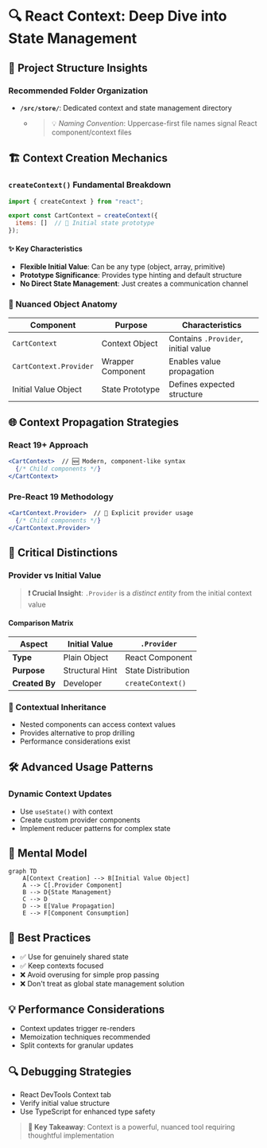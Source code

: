 # 🔍 React Context: Deep Dive into State Management

## 📂 Project Structure Insights

### Recommended Folder Organization
- **`/src/store/`**: Dedicated context and state management directory
  - > 💡 *Naming Convention*: Uppercase-first file names signal React component/context files

## 🏗 Context Creation Mechanics

### `createContext()` Fundamental Breakdown

```jsx
import { createContext } from "react";

export const CartContext = createContext({
  items: []  // 🔑 Initial state prototype
});
```

#### ✨ Key Characteristics
- **Flexible Initial Value**: Can be any type (object, array, primitive)
- **Prototype Significance**: Provides type hinting and default structure
- **No Direct State Management**: Just creates a communication channel

### 🔬 Nuanced Object Anatomy

| Component | Purpose | Characteristics |
|-----------|---------|-----------------|
| `CartContext` | Context Object | Contains `.Provider`, initial value |
| `CartContext.Provider` | Wrapper Component | Enables value propagation |
| Initial Value Object | State Prototype | Defines expected structure |

## 🌐 Context Propagation Strategies

### React 19+ Approach
```jsx
<CartContext>  // 🆕 Modern, component-like syntax
  {/* Child components */}
</CartContext>
```

### Pre-React 19 Methodology
```jsx
<CartContext.Provider>  // 📡 Explicit provider usage
  {/* Child components */}
</CartContext.Provider>
```

## 🚨 Critical Distinctions

### Provider vs Initial Value

> **❗ Crucial Insight**: `.Provider` is a *distinct entity* from the initial context value

#### Comparison Matrix

| Aspect | Initial Value | `.Provider` |
|--------|---------------|-------------|
| **Type** | Plain Object | React Component |
| **Purpose** | Structural Hint | State Distribution |
| **Created By** | Developer | `createContext()` |

### 🔄 Contextual Inheritance
- Nested components can access context values
- Provides alternative to prop drilling
- Performance considerations exist

## 🛠 Advanced Usage Patterns

### Dynamic Context Updates
- Use `useState()` with context
- Create custom provider components
- Implement reducer patterns for complex state

## 🧠 Mental Model

```mermaid
graph TD
    A[Context Creation] --> B[Initial Value Object]
    A --> C[.Provider Component]
    B --> D{State Management}
    C --> D
    D --> E[Value Propagation]
    E --> F[Component Consumption]
```

## 🚀 Best Practices

- ✅ Use for genuinely shared state
- ✅ Keep contexts focused
- ❌ Avoid overusing for simple prop passing
- ❌ Don't treat as global state management solution

## 💡 Performance Considerations
- Context updates trigger re-renders
- Memoization techniques recommended
- Split contexts for granular updates

## 🔍 Debugging Strategies
- React DevTools Context tab
- Verify initial value structure
- Use TypeScript for enhanced type safety

> **🎯 Key Takeaway**: Context is a powerful, nuanced tool requiring thoughtful implementation